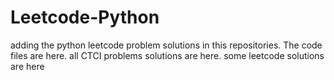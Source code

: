 # Leetcode-Python
adding the python leetcode problem solutions in this repositories. 
The code files are here.
all CTCI problems solutions are here.
some leetcode solutions are here




























































































































































































































